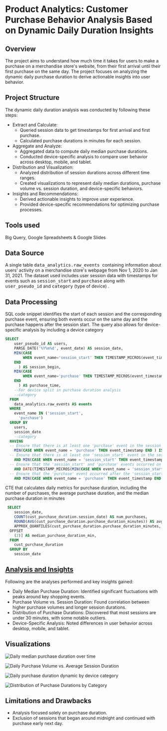 # Product Analytics: Customer Purchase Behavior Analysis Based on Dynamic Daily Duration Insights

## Overview
The project aims to understand how much time it takes for users to make a purchase on a merchandise store's website, from their first arrival until their first purchase on the same day. The project focuses on analyzing the dynamic daily purchase duration to derive actionable insights into user behavior. 

## Project Structure
The dynamic daily duration analysis was conducted by following these steps:
+ Extract and Calculate:
  * Queried session data to get timestamps for first arrival and first purchase.
  * Calculated purchase durations in minutes for each session.
+ Aggregate and Analyze:
  * Aggregated data to compute daily median purchase durations.
  * Conducted device-specific analysis to compare user behavior across desktop, mobile, and tablet.
+ Distribution and Visualization:
  * Analyzed distribution of session durations across different time ranges.
  * Created visualizations to represent daily median durations, purchase volume vs. session duration, and device-specific behaviors.
+ Insights and Recommendations:
  * Derived actionable insights to improve user experience.
  * Provided device-specific recommendations for optimizing purchase processes.

## Tools used
Big Query, Google Spreadsheets & Google Slides

## Data Source
A single table <kbd> data_analytics.raw_events </kbd> containing information about users’ activity on a merchandise store's webpage from Nov 1, 2020 to Jan 31, 2021. The dataset used includes user session data with timestamps for events such as <kbd>session_start</kbd> and <kbd>purchase</kbd> along with <kbd>user_pseudo_id</kbd> and <kbd>category</kbd> (type of device) .


## Data Processing
SQL code snippet  identifies the start of each session and the corresponding purchase event, ensuring both events occur on the same day and the purchase happens after the session start. The query also allows for device-specific analysis by including a device category
```sql
SELECT
    user_pseudo_id AS users,
    PARSE_DATE('%Y%m%d', event_date) AS session_date,
    MIN(CASE
        WHEN event_name='session_start' THEN TIMESTAMP_MICROS(event_timestamp)
    END
      ) AS session_begin,
    MIN(CASE
        WHEN event_name='purchase' THEN TIMESTAMP_MICROS(event_timestamp)
    END
      ) AS purchase_time,
    --For device split in purchase duration analysis
    --category
  FROM
    data_analytics.raw_events AS events
  WHERE
    event_name IN ('session_start',
      'purchase')
  GROUP BY
    users,
    session_date 
    --category
  HAVING
  -- Ensure that there is at least one 'purchase' event in the session
    MIN(CASE WHEN event_name = 'purchase' THEN event_timestamp END ) IS NOT NULL 
  -- Ensure that there is at least one 'session_start' event in the session
    AND MIN(CASE WHEN event_name = 'session_start' THEN event_timestamp END ) IS NOT NULL
  -- Ensure that the 'session_start' and 'purchase' events occurred on the same day
    AND DATE(TIMESTAMP_MICROS(MIN(CASE WHEN event_name = 'session_start' THEN event_timestamp END ))) = DATE(TIMESTAMP_MICROS(MIN(CASE WHEN event_name = 'purchase' THEN event_timestamp END)))
  -- Ensure that the 'purchase' event occurred after the 'session_start' event
    AND MIN(CASE WHEN event_name = 'purchase' THEN event_timestamp END ) > MIN(CASE WHEN event_name = 'session_start' THEN event_timestamp END)
```
CTE that calculates daily metrics for purchase duration, including the number of purchases, the average purchase duration, and the median purchase duration in minutes
```sql
 SELECT
    session_date,
    COUNT(cust_purchase_duration.session_date) AS num_purchases,
    ROUND(AVG(cust_purchase_duration.purchase_duration_minutes)) AS avg_purchase_min,
    APPROX_QUANTILES(cust_purchase_duration.purchase_duration_minutes, 4)[
  OFFSET
    (2)] AS median_purchase_duration_min,
  FROM
    cust_purchase_duration
  GROUP BY
    session_date
```
## [Analysis and Insights](https://github.com/user-attachments/files/16495020/CUSTOMER.PURCHASE.BEHAVIOR.ANALYSIS.pdf)

Following are the analyses performed and key insights gained:
+ Daily Median Purchase Duration: Identified significant fluctuations with peaks around key shopping events.
+ Purchase Volume vs. Session Duration: Found correlation between higher purchase volumes and longer session durations.
+ Distribution of Purchase Durations: Discovered that most sessions are under 30 minutes, with some notable outliers.
+ Device-Specific Analysis: Noted differences in user behavior across desktop, mobile, and tablet.

## Visualizations
![Daily median purchase duration over time](https://github.com/user-attachments/assets/07537723-1444-400e-87da-13ccb550d78d)

![Daily Purchase Volume vs. Average Session Duration](https://github.com/user-attachments/assets/e97d868e-73f6-4ccd-b0e1-a85f1fa7bade)

![Daily purchase duration dynamic by device category](https://github.com/user-attachments/assets/c196fb2f-fb88-4011-a555-29eb6fcbc493)

![Distribution of Purchase Durations by Category](https://github.com/user-attachments/assets/fd94392a-f99c-4c7a-8b53-2bd4afd7d257)


## Limitations and Drawbacks
+ Analysis focused solely on purchase duration.
+ Exclusion of sessions that began around midnight and continued with purchase early next day.

